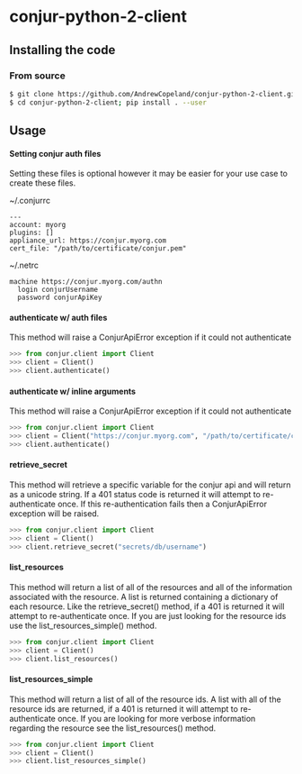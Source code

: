 # conjur-python-2-client

## Installing the code

### From source
```bash
$ git clone https://github.com/AndrewCopeland/conjur-python-2-client.git
$ cd conjur-python-2-client; pip install . --user
```

## Usage

#### Setting conjur auth files

Setting these files is optional however it may be easier for your use case to create these files.

~/.conjurrc
```
---
account: myorg
plugins: []
appliance_url: https://conjur.myorg.com
cert_file: "/path/to/certificate/conjur.pem"
```

~/.netrc
```
machine https://conjur.myorg.com/authn
  login conjurUsername
  password conjurApiKey
```

#### authenticate w/ auth files

This method will raise a ConjurApiError exception if it could not authenticate

```python
>>> from conjur.client import Client
>>> client = Client()
>>> client.authenticate()
```

#### authenticate w/ inline arguments

This method will raise a ConjurApiError exception if it could not authenticate

```python
>>> from conjur.client import Client
>>> client = Client("https://conjur.myorg.com", "/path/to/certificate/conjur.pem", "myorg", "conjurUsername", "conjurApiKey")
>>> client.authenticate()
```


#### retrieve_secret

This method will retrieve a specific variable for the conjur api and will return as a unicode string. If a 401 status code is returned it will attempt to re-authenticate once. If this re-authentication fails then a ConjurApiError exception will be raised.

```python
>>> from conjur.client import Client
>>> client = Client()
>>> client.retrieve_secret("secrets/db/username")
```

#### list_resources

This method will return a list of all of the resources and all of the information associated with the resource. A list is returned containing a dictionary of each resource. Like the retrieve_secret() method, if a 401 is returned it will attempt to re-authenticate once. If you are just looking for the resource ids use the list_resources_simple() method.

```python
>>> from conjur.client import Client
>>> client = Client()
>>> client.list_resources()
```

#### list_resources_simple

This method will return a list of all of the resource ids. A list with all of the resource ids are returned, if a 401 is returned it will attempt to re-authenticate once. If you are looking for more verbose information regarding the resource see the list_resources() method.

```python
>>> from conjur.client import Client
>>> client = Client()
>>> client.list_resources_simple()
```
